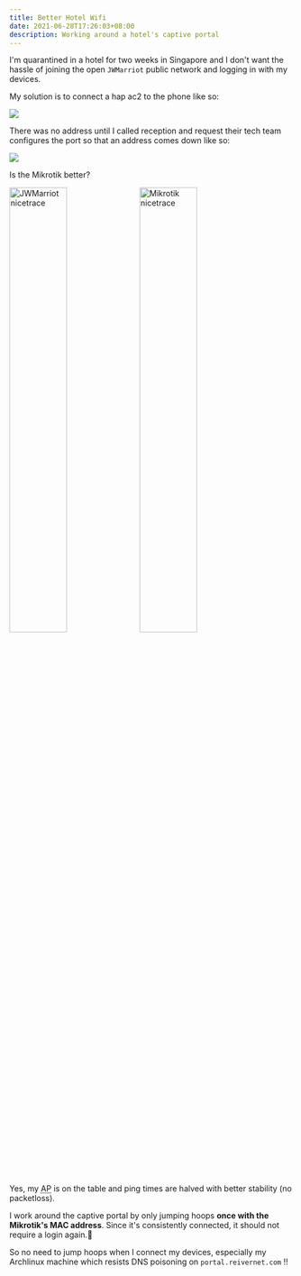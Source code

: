 ```yaml
---
title: Better Hotel Wifi
date: 2021-06-28T17:26:03+08:00
description: Working around a hotel's captive portal
---
```


I'm quarantined in a hotel for two weeks in Singapore and I don't want the
hassle of joining the open `JWMarriot` public network and logging in with my devices.

My solution is to connect a hap ac2 to the phone like so:

<img src="https://s.natalian.org/2021-06-28/hotel.jpeg">

There was no address until I called reception and request their tech team
configures the port so that an address comes down like so:

<img src="https://s.natalian.org/2021-06-28/settings.png">

Is the Mikrotik better?

<img width="45%" src="https://s.natalian.org/2021-06-28/JWmarriot.png" alt="JWMarriot nicetrace">
<img width="45%" src="https://s.natalian.org/2021-06-28/tik.png" alt="Mikrotik nicetrace">

Yes, my <abbr title="Wireless Access Point">AP</abbr> is on the table and ping times are halved with better stability
(no packetloss).

I work around the captive portal by only jumping hoops **once with the Mikrotik's MAC address**. Since it's consistently connected, it should not require a login again.🤞

So no need to jump hoops when I connect my devices, especially my
Archlinux machine which resists DNS poisoning on `portal.reivernet.com` !!

